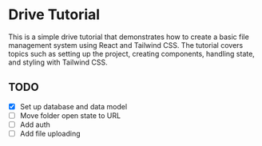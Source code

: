 # Drive Tutorial

This is a simple drive tutorial that demonstrates how to create a basic file management system using React and Tailwind CSS. The tutorial covers topics such as setting up the project, creating components, handling state, and styling with Tailwind CSS.

## TODO

- [x] Set up database and data model
- [ ] Move folder open state to URL
- [ ] Add auth
- [ ] Add file uploading